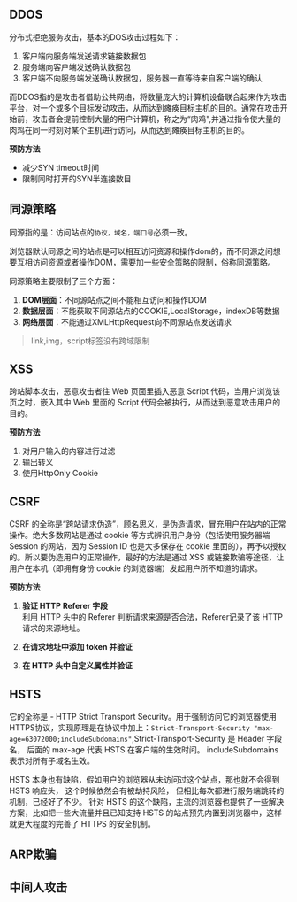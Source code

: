 ## DDOS
分布式拒绝服务攻击，基本的DOS攻击过程如下：

1. 客户端向服务端发送请求链接数据包
2. 服务端向客户端发送确认数据包
3. 客户端不向服务端发送确认数据包，服务器一直等待来自客户端的确认

而DDOS指的是攻击者借助公共网络，将数量庞大的计算机设备联合起来作为攻击平台，对一个或多个目标发动攻击，从而达到瘫痪目标主机的目的。通常在攻击开始前，攻击者会提前控制大量的用户计算机，称之为“肉鸡",并通过指令使大量的肉鸡在同一时刻对某个主机进行访问，从而达到瘫痪目标主机的目的。


**预防方法**

* 减少SYN timeout时间
* 限制同时打开的SYN半连接数目

## 同源策略
同源指的是：访问站点的`协议，域名，端口号`必须一致。

浏览器默认同源之间的站点是可以相互访问资源和操作dom的，而不同源之间想要互相访问资源或者操作DOM，需要加一些安全策略的限制，俗称同源策略。

同源策略主要限制了三个方面：

1. **DOM层面**：不同源站点之间不能相互访问和操作DOM
2. **数据层面**：不能获取不同源站点的COOKIE,LocalStorage，indexDB等数据
3. **网络层面**：不能通过XMLHttpRequest向不同源站点发送请求

>link,img，script标签没有跨域限制




## XSS
跨站脚本攻击，恶意攻击者往 Web 页面里插入恶意 Script 代码，当用户浏览该页之时，嵌入其中 Web 里面的 Script 代码会被执行，从而达到恶意攻击用户的目的。

**预防方法**

1. 对用户输入的内容进行过滤
2. 输出转义
3. 使用HttpOnly Cookie

## CSRF
CSRF 的全称是“跨站请求伪造”，顾名思义，是伪造请求，冒充用户在站内的正常操作。绝大多数网站是通过 cookie 等方式辨识用户身份（包括使用服务器端 Session 的网站，因为 Session ID 也是大多保存在 cookie 里面的），再予以授权的。所以要伪造用户的正常操作，最好的方法是通过 XSS 或链接欺骗等途径，让用户在本机（即拥有身份 cookie 的浏览器端）发起用户所不知道的请求。

**预防方法**

1. **验证 HTTP Referer 字段**  
    利用 HTTP 头中的 Referer 判断请求来源是否合法，Referer记录了该 HTTP 请求的来源地址。

2. **在请求地址中添加 token 并验证**

3. **在 HTTP 头中自定义属性并验证**

## HSTS
它的全称是 - HTTP Strict Transport Security。用于强制访问它的浏览器使用HTTPS协议，实现原理是在协议中加上：`Strict-Transport-Security "max-age=63072000;includeSubdomains"`,Strict-Transport-Security 是 Header 字段名， 后面的 max-age 代表 HSTS 在客户端的生效时间。 includeSubdomains 表示对所有子域名生效。

HSTS 本身也有缺陷，假如用户的浏览器从未访问过这个站点，那也就不会得到 HSTS 响应头， 这个时候依然会有被劫持风险， 但相比每次都进行服务端跳转的机制，已经好了不少。
针对 HSTS 的这个缺陷，主流的浏览器也提供了一些解决方案，比如把一些大流量并且已知支持 HSTS 的站点预先内置到浏览器中，这样就更大程度的完善了 HTTPS 的安全机制。

## ARP欺骗

## 中间人攻击





